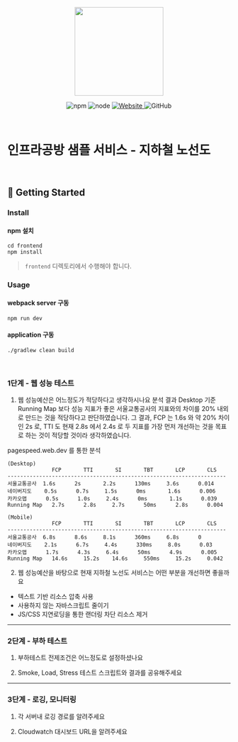 <p align="center">
    <img width="200px;" src="https://raw.githubusercontent.com/woowacourse/atdd-subway-admin-frontend/master/images/main_logo.png"/>
</p>
<p align="center">
  <img alt="npm" src="https://img.shields.io/badge/npm-%3E%3D%205.5.0-blue">
  <img alt="node" src="https://img.shields.io/badge/node-%3E%3D%209.3.0-blue">
  <a href="https://edu.nextstep.camp/c/R89PYi5H" alt="nextstep atdd">
    <img alt="Website" src="https://img.shields.io/website?url=https%3A%2F%2Fedu.nextstep.camp%2Fc%2FR89PYi5H">
  </a>
  <img alt="GitHub" src="https://img.shields.io/github/license/next-step/atdd-subway-service">
</p>

<br>

# 인프라공방 샘플 서비스 - 지하철 노선도

<br>

## 🚀 Getting Started

### Install
#### npm 설치
```
cd frontend
npm install
```
> `frontend` 디렉토리에서 수행해야 합니다.

### Usage
#### webpack server 구동
```
npm run dev
```
#### application 구동
```
./gradlew clean build
```
<br>


### 1단계 - 웹 성능 테스트
1. 웹 성능예산은 어느정도가 적당하다고 생각하시나요
분석 결과 Desktop 기준 Running Map 보다 성능 지표가 좋은 서울교통공사의 지표와의 차이를 20% 내외로 만드는 것을
적당하다고 판단하였습니다.
그 결과, FCP 는 1.6s 와 약 20% 차이인 2s 로, TTI 도 현재 2.8s 에서 2.4s 로 두 지표를 가장 먼저 개선하는 것을 목표로 하는 것이 적당할 것이라 생각하였습니다.


pagespeed.web.dev 를 통한 분석
```
(Desktop)
              FCP       TTI       SI       TBT       LCP       CLS
---------------------------------------------------------------------
서울교통공사  1.6s      2s       2.2s      130ms     3.6s      0.014
네이버지도    0.5s      0.7s     1.5s      0ms       1.6s      0.006
카카오맵      0.5s      1.0s     2.4s      0ms       1.1s      0.039
Running Map   2.7s      2.8s     2.7s      50ms      2.8s      0.004
```
```
(Mobile)
              FCP       TTI       SI       TBT       LCP       CLS
---------------------------------------------------------------------
서울교통공사  6.8s      8.6s     8.1s      360ms     6.8s      0
네이버지도    2.1s      6.7s     4.4s      330ms     8.0s      0.03
카카오맵      1.7s      4.3s     6.4s      50ms      4.9s      0.005
Running Map   14.6s     15.2s    14.6s     550ms     15.2s     0.042  
```


2. 웹 성능예산을 바탕으로 현재 지하철 노선도 서비스는 어떤 부분을 개선하면 좋을까요
- 텍스트 기반 리소스 압축 사용
- 사용하지 않는 자바스크립트 줄이기
- JS/CSS 지연로딩을 통한 랜더링 차단 리소스 제거


---

### 2단계 - 부하 테스트 
1. 부하테스트 전제조건은 어느정도로 설정하셨나요

2. Smoke, Load, Stress 테스트 스크립트와 결과를 공유해주세요

---

### 3단계 - 로깅, 모니터링
1. 각 서버내 로깅 경로를 알려주세요

2. Cloudwatch 대시보드 URL을 알려주세요
